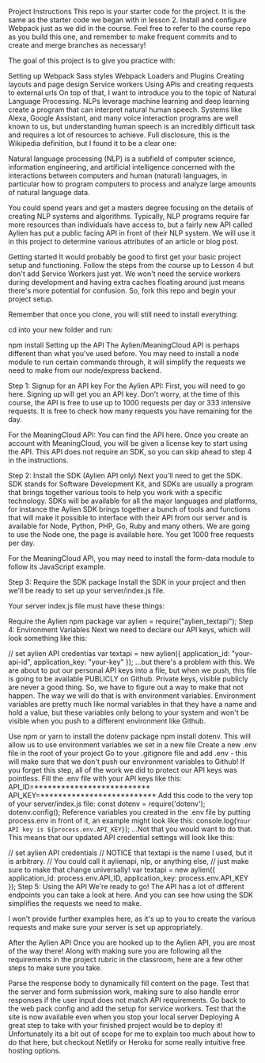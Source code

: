 Project Instructions
This repo is your starter code for the project. It is the same as the starter code we began with in lesson 2. Install and configure Webpack just as we did in the course. Feel free to refer to the course repo as you build this one, and remember to make frequent commits and to create and merge branches as necessary!

The goal of this project is to give you practice with:

Setting up Webpack
Sass styles
Webpack Loaders and Plugins
Creating layouts and page design
Service workers
Using APIs and creating requests to external urls
On top of that, I want to introduce you to the topic of Natural Language Processing. NLPs leverage machine learning and deep learning create a program that can interpret natural human speech. Systems like Alexa, Google Assistant, and many voice interaction programs are well known to us, but understanding human speech is an incredibly difficult task and requires a lot of resources to achieve. Full disclosure, this is the Wikipedia definition, but I found it to be a clear one:

Natural language processing (NLP) is a subfield of computer science, information engineering, and artificial intelligence concerned with the interactions between computers and human (natural) languages, in particular how to program computers to process and analyze large amounts of natural language data.

You could spend years and get a masters degree focusing on the details of creating NLP systems and algorithms. Typically, NLP programs require far more resources than individuals have access to, but a fairly new API called Aylien has put a public facing API in front of their NLP system. We will use it in this project to determine various attributes of an article or blog post.

Getting started
It would probably be good to first get your basic project setup and functioning. Follow the steps from the course up to Lesson 4 but don't add Service Workers just yet. We won't need the service workers during development and having extra caches floating around just means there's more potential for confusion. So, fork this repo and begin your project setup.

Remember that once you clone, you will still need to install everything:

cd into your new folder and run:

npm install
Setting up the API
The Aylien/MeaningCloud API is perhaps different than what you've used before. You may need to install a node module to run certain commands through, it will simplify the requests we need to make from our node/express backend.

Step 1: Signup for an API key
For the Aylien API: First, you will need to go here. Signing up will get you an API key. Don't worry, at the time of this course, the API is free to use up to 1000 requests per day or 333 intensive requests. It is free to check how many requests you have remaining for the day.

For the MeaningCloud API: You can find the API here. Once you create an account with MeaningCloud, you will be given a license key to start using the API. This API does not require an SDK, so you can skip ahead to step 4 in the instructions.

Step 2: Install the SDK (Aylien API only)
Next you'll need to get the SDK. SDK stands for Software Development Kit, and SDKs are usually a program that brings together various tools to help you work with a specific technology. SDKs will be available for all the major languages and platforms, for instance the Aylien SDK brings together a bunch of tools and functions that will make it possible to interface with their API from our server and is available for Node, Python, PHP, Go, Ruby and many others. We are going to use the Node one, the page is available here. You get 1000 free requests per day.

For the MeaningCloud API, you may need to install the form-data module to follow its JavaScript example.

Step 3: Require the SDK package
Install the SDK in your project and then we'll be ready to set up your server/index.js file.

Your server index.js file must have these things:

 Require the Aylien npm package
var aylien = require("aylien_textapi");
Step 4: Environment Variables
Next we need to declare our API keys, which will look something like this:

// set aylien API credentias
var textapi = new aylien({
  application_id: "your-api-id",
  application_key: "your-key"
});
...but there's a problem with this. We are about to put our personal API keys into a file, but when we push, this file is going to be available PUBLICLY on Github. Private keys, visible publicly are never a good thing. So, we have to figure out a way to make that not happen. The way we will do that is with environment variables. Environment variables are pretty much like normal variables in that they have a name and hold a value, but these variables only belong to your system and won't be visible when you push to a different environment like Github.

 Use npm or yarn to install the dotenv package npm install dotenv. This will allow us to use environment variables we set in a new file
 Create a new .env file in the root of your project
 Go to your .gitignore file and add .env - this will make sure that we don't push our environment variables to Github! If you forget this step, all of the work we did to protect our API keys was pointless.
 Fill the .env file with your API keys like this:
API_ID=**************************
API_KEY=**************************
 Add this code to the very top of your server/index.js file:
const dotenv = require('dotenv');
dotenv.config();
 Reference variables you created in the .env file by putting process.env in front of it, an example might look like this:
console.log(`Your API key is ${process.env.API_KEY}`);
...Not that you would want to do that. This means that our updated API credential settings will look like this:

// set aylien API credentials
// NOTICE that textapi is the name I used, but it is arbitrary. 
// You could call it aylienapi, nlp, or anything else, 
//   just make sure to make that change universally!
var textapi = new aylien({
  application_id: process.env.API_ID,
  application_key: process.env.API_KEY
});
Step 5: Using the API
We're ready to go! The API has a lot of different endpoints you can take a look at here. And you can see how using the SDK simplifies the requests we need to make.

I won't provide further examples here, as it's up to you to create the various requests and make sure your server is set up appropriately.

After the Aylien API
Once you are hooked up to the Aylien API, you are most of the way there! Along with making sure you are following all the requirements in the project rubric in the classroom, here are a few other steps to make sure you take.

Parse the response body to dynamically fill content on the page.
Test that the server and form submission work, making sure to also handle error responses if the user input does not match API requirements.
Go back to the web pack config and add the setup for service workers.
Test that the site is now available even when you stop your local server
Deploying
A great step to take with your finished project would be to deploy it! Unfortunately its a bit out of scope for me to explain too much about how to do that here, but checkout Netlify or Heroku for some really intuitive free hosting options.
